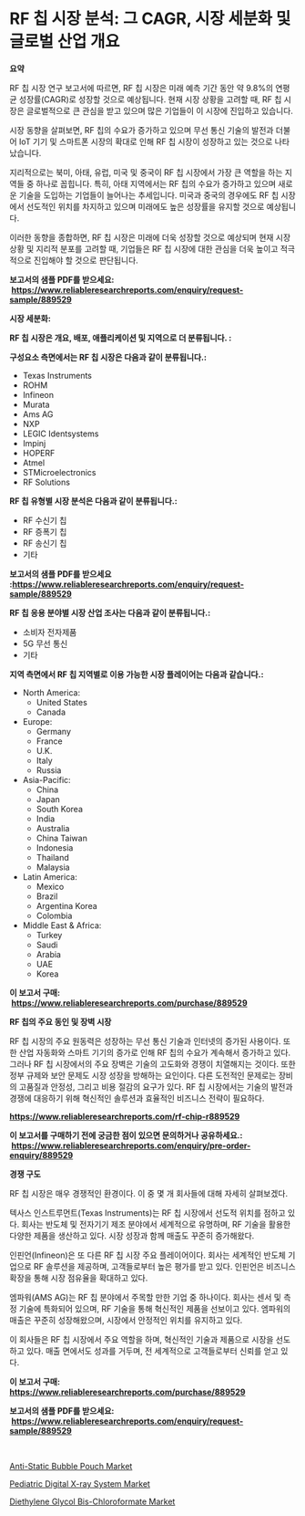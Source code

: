 <p><h1>RF 칩 시장 분석: 그 CAGR, 시장 세분화 및 글로벌 산업 개요</h1></p><p><strong>요약</strong></p>
<p><p>RF 칩 시장 연구 보고서에 따르면, RF 칩 시장은 미래 예측 기간 동안 약 9.8%의 연평균 성장률(CAGR)로 성장할 것으로 예상됩니다. 현재 시장 상황을 고려할 때, RF 칩 시장은 글로벌적으로 큰 관심을 받고 있으며 많은 기업들이 이 시장에 진입하고 있습니다.</p><p>시장 동향을 살펴보면, RF 칩의 수요가 증가하고 있으며 무선 통신 기술의 발전과 더불어 IoT 기기 및 스마트폰 시장의 확대로 인해 RF 칩 시장이 성장하고 있는 것으로 나타났습니다.</p><p>지리적으로는 북미, 아태, 유럽, 미국 및 중국이 RF 칩 시장에서 가장 큰 역할을 하는 지역들 중 하나로 꼽힙니다. 특히, 아태 지역에서는 RF 칩의 수요가 증가하고 있으며 새로운 기술을 도입하는 기업들이 늘어나는 추세입니다. 미국과 중국의 경우에도 RF 칩 시장에서 선도적인 위치를 차지하고 있으며 미래에도 높은 성장률을 유지할 것으로 예상됩니다.</p><p>이러한 동향을 종합하면, RF 칩 시장은 미래에 더욱 성장할 것으로 예상되며 현재 시장 상황 및 지리적 분포를 고려할 때, 기업들은 RF 칩 시장에 대한 관심을 더욱 높이고 적극적으로 진입해야 할 것으로 판단됩니다.</p></p>
<p><strong>보고서의 샘플 PDF를 받으세요: &nbsp;<a href="https://www.reliableresearchreports.com/enquiry/request-sample/889529">https://www.reliableresearchreports.com/enquiry/request-sample/889529</a></strong></p>
<p><strong>시장 세분화:</strong></p>
<p><strong> RF 칩 시장은 개요, 배포, 애플리케이션 및 지역으로 더 분류됩니다. :</strong></p>
<p><strong>구성요소 측면에서는 RF 칩 시장은 다음과 같이 분류됩니다.:</strong></p>
<p><ul><li>Texas Instruments</li><li>ROHM</li><li>Infineon</li><li>Murata</li><li>Ams AG</li><li>NXP</li><li>LEGIC Identsystems</li><li>Impinj</li><li>HOPERF</li><li>Atmel</li><li>STMicroelectronics</li><li>RF Solutions</li></ul></p>
<p><strong> RF 칩 유형별 시장 분석은 다음과 같이 분류됩니다.:</strong></p>
<p><ul><li>RF 수신기 칩</li><li>RF 증폭기 칩</li><li>RF 송신기 칩</li><li>기타</li></ul></p>
<p><strong>보고서의 샘플 PDF를 받으세요 :<a href="https://www.reliableresearchreports.com/enquiry/request-sample/889529">https://www.reliableresearchreports.com/enquiry/request-sample/889529</a></strong></p>
<p><strong> RF 칩 응용 분야별 시장 산업 조사는 다음과 같이 분류됩니다.:</strong></p>
<p><ul><li>소비자 전자제품</li><li>5G 무선 통신</li><li>기타</li></ul></p>
<p><strong>지역 측면에서 RF 칩 지역별로 이용 가능한 시장 플레이어는 다음과 같습니다.:</strong></p>
<p><ul>
    <li>
        North America:
        <ul>
            <li>United States</li>
            <li>Canada</li>
        </ul>
    </li>
    <li>
        Europe:
        <ul>
            <li>Germany</li>
            <li>France</li>
            <li>U.K.</li>
            <li>Italy</li>
            <li>Russia</li>
        </ul>
    </li>
    <li>
        Asia-Pacific:
        <ul>
            <li>China</li>
            <li>Japan</li>
            <li>South Korea</li>
            <li>India</li>
            <li>Australia</li>
            <li>China Taiwan</li>
            <li>Indonesia</li>
            <li>Thailand</li>
            <li>Malaysia</li>
        </ul>
    </li>
    <li>
        Latin America:
        <ul>
            <li>Mexico</li>
            <li>Brazil</li>
            <li>Argentina Korea</li>
            <li>Colombia</li>
        </ul>
    </li>
    <li>
        Middle East & Africa:
        <ul>
            <li>Turkey</li>
            <li>Saudi</li>
            <li>Arabia</li>
            <li>UAE</li>
            <li>Korea</li>
        </ul>
    </li>
    </ul></p>
<p><strong>이 보고서 구매: &nbsp;<a href="https://www.reliableresearchreports.com/purchase/889529">https://www.reliableresearchreports.com/purchase/889529</a></strong></p>
<p><strong>RF 칩의 주요 동인 및 장벽 시장</strong></p>
<p><p>RF 칩 시장의 주요 원동력은 성장하는 무선 통신 기술과 인터넷의 증가된 사용이다. 또한 산업 자동화와 스마트 기기의 증가로 인해 RF 칩의 수요가 계속해서 증가하고 있다. 그러나 RF 칩 시장에서의 주요 장벽은 기술의 고도화와 경쟁이 치열해지는 것이다. 또한 정부 규제와 보안 문제도 시장 성장을 방해하는 요인이다. 다른 도전적인 문제로는 장비의 고품질과 안정성, 그리고 비용 절감의 요구가 있다. RF 칩 시장에서는 기술의 발전과 경쟁에 대응하기 위해 혁신적인 솔루션과 효율적인 비즈니스 전략이 필요하다.</p></p>
<p><strong><a href="https://www.reliableresearchreports.com/rf-chip-r889529">https://www.reliableresearchreports.com/rf-chip-r889529</a></strong></p>
<p><strong>이 보고서를 구매하기 전에 궁금한 점이 있으면 문의하거나 공유하세요.: &nbsp;<a href="https://www.reliableresearchreports.com/enquiry/pre-order-enquiry/889529">https://www.reliableresearchreports.com/enquiry/pre-order-enquiry/889529</a></strong></p>
<p><strong>경쟁 구도</strong></p>
<p><p>RF 칩 시장은 매우 경쟁적인 환경이다. 이 중 몇 개 회사들에 대해 자세히 살펴보겠다.</p><p>텍사스 인스트루먼트(Texas Instruments)는 RF 칩 시장에서 선도적 위치를 점하고 있다. 회사는 반도체 및 전자기기 제조 분야에서 세계적으로 유명하며, RF 기술을 활용한 다양한 제품을 생산하고 있다. 시장 성장과 함께 매출도 꾸준히 증가해왔다.</p><p>인핀언(Infineon)은 또 다른 RF 칩 시장 주요 플레이어이다. 회사는 세계적인 반도체 기업으로 RF 솔루션을 제공하며, 고객들로부터 높은 평가를 받고 있다. 인핀언은 비즈니스 확장을 통해 시장 점유율을 확대하고 있다.</p><p>엠파워(AMS AG)는 RF 칩 분야에서 주목할 만한 기업 중 하나이다. 회사는 센서 및 측정 기술에 특화되어 있으며, RF 기술을 통해 혁신적인 제품을 선보이고 있다. 엠파워의 매출은 꾸준히 성장해왔으며, 시장에서 안정적인 위치를 유지하고 있다.</p><p>이 회사들은 RF 칩 시장에서 주요 역할을 하며, 혁신적인 기술과 제품으로 시장을 선도하고 있다. 매출 면에서도 성과를 거두며, 전 세계적으로 고객들로부터 신뢰를 얻고 있다.</p></p>
<p><strong>이 보고서 구매: &nbsp; <a href="https://www.reliableresearchreports.com/purchase/889529">https://www.reliableresearchreports.com/purchase/889529</a></strong></p>
<p><strong>보고서의 샘플 PDF를 받으세요: &nbsp;<a href="https://www.reliableresearchreports.com/enquiry/request-sample/889529">https://www.reliableresearchreports.com/enquiry/request-sample/889529</a></strong><strong></strong></p>
<p>&nbsp;</p>
<p><p><a href="https://www.linkedin.com/pulse/anti-static-bubble-pouch-market-research-report-key-successful-p903f?trackingId=1%2BgO%2BTvrTuoQpCeAg%2Fxsug%3D%3D">Anti-Static Bubble Pouch Market</a></p><p><a href="https://www.linkedin.com/pulse/pediatric-digital-x-ray-system-market-share-amp-new-trends-analysis-y4ypf?trackingId=VxHElKSQ2fZMT%2BcKX9vPQA%3D%3D">Pediatric Digital X-ray System Market</a></p><p><a href="https://www.linkedin.com/pulse/diethylene-glycol-bis-chloroformate-market-size-2024-2031-refef?trackingId=cCdd%2B2DJ6J2N%2FF1%2Bw7yZfA%3D%3D">Diethylene Glycol Bis-Chloroformate Market</a></p></p>